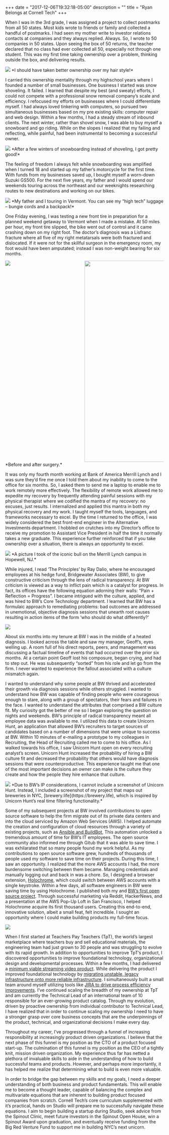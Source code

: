 +++
date = "2017-12-06T19:32:18-05:00"
description = ""
title = "Ryan Belongs at Cornell Tech"
+++

When I was in the 3rd grade, I was assigned a project to collect postmarks from all 50 states. Most kids wrote to friends or family and collected a handful of postmarks. I had seen my mother write to investor relations contacts at companies and they always replied. Always. So, I wrote to 50 companies in 50 states. Upon seeing the box of 50 returns, the teacher declared that no class had ever collected all 50, especially not through one student. This was my first time taking ownership over a problem, thinking outside the box, and delivering results. 

<img src="/images/cornell/3rdgrade.jpg" />
*I should have taken better ownership over my hair style!*

I carried this ownership mentality through my highschool years where I founded a number of small businesses. One business I started was snow shoveling. It failed. I learned that despite my best (and sweaty) efforts, I could not compete with a professional snow removal company’s scale and efficiency. I refocused my efforts on businesses where I could differentiate myself. I had always loved tinkering with computers, so pursued two simultaneous businesses based on my pre existing skills: computer repair and web design. Within a few months, I had a steady stream of inbound clients. The next winter, rather than shovel snow, I was able to buy myself a snowboard and go riding. While on the slopes I realized that my failing and reflecting, while painful, had been instrumental to becoming a successful owner.

<img src="/images/cornell/snowboard.jpg"/>
*After a few winters of snowboarding instead of shoveling, I got pretty good!*


The feeling of freedom I always felt while snowboarding was amplified when I turned 18 and started up my father’s motorcycle for the first time. With funds from my businesses saved up, I bought myself a worn-down Suzuki GS500. For the next five years, my father and I would spend our weekends touring across the northeast and our weeknights researching routes to new destinations and working on our bikes.

<img src="/images/cornell/motorcycle.jpg" />
*My father and I touring in Vermont. You can see my “high tech” luggage – bungie cords and a backpack!*

One Friday evening, I was testing a new front tire in preparation for a planned weekend getaway to Vermont when I made a mistake. At 50 miles per hour, my front tire slipped, the bike went out of control and it came crashing down on my right foot. The doctor’s diagnosis was a Lisfranc fracture where all five of my right metatarsals were both fractured and dislocated. If it were not for the skillful surgeon in the emergency room, my foot would have been amputated; instead I was non-weight bearing for six months.

<div style="position:relative;">
    <div style="width:50%; float:left">
        <img src="/images/cornell/beforesurgery.JPG"/>
    </div>
    <div style="width:50%; float:left;">
        <img src="/images/cornell/aftersurgery.jpg" height="640px"/>
    </div>
</div>
*Before and after surgery.*

It was only my fourth month working at Bank of America Merrill Lynch and I was sure they’d fire me once I told them about my inability to come to the office for six months. So, I asked them to send me a laptop to enable me to work remotely more effectively. The flexibility of remote work allowed me to expedite my recovery by frequently attending painful sessions with my physical therapist where we codified the mantra of my recovery: no excuses, just results. I internalized and applied this mantra in both my physical recovery and my work. I taught myself the tools, languages, and frameworks necessary to excel. By the time I returned to the office, I was widely considered the best front-end engineer in the Alternative Investments department. I hobbled on crutches into my Director’s office to receive my promotion to Assistant Vice President in half the time it normally takes a new graduate. This experience further reinforced that if you take ownership over a situation, there is always an opportunity to excel.

<img src="/images/cornell/bull.jpg" />
*A picture I took of the iconic bull on the Merrill Lynch campus in Hopewell, NJ.*

While injured, I read ‘The Principles’ by Ray Dalio, where he encouraged employees at his hedge fund, Bridgewater Associates (BW), to give constructive criticism through the lens of radical transparency. At BW criticism is viewed as a way to inflict pain which is a catalyst for progress. In fact, its offices have the following equation adorning their walls: “Pain + Reflection = Progress”. I became intrigued with the culture, applied, and was hired to BW’s Core Technology department. I learned that BW has a formulaic approach to remediating problems: bad outcomes are addressed in unemotional, objective diagnosis sessions that unearth root causes resulting in action items of the form ‘who should do what differently?’
 
<img src="/images/cornell/principles-book.jpg" />

About six months into my tenure at BW I was in the middle of a heated diagnosis. I looked across the table and saw my manager, Geoff’s, eyes welling up. A room full of his direct reports, peers, and management was discussing a factual timeline of events that had occurred over the prior six months. At a certain point Geoff lost his composure, began crying, and had to step out. He was subsequently “sorted” from his role and let go from the firm. I never wanted to experience the fallout associated with a culture mismatch again.

I wanted to understand why some people at BW thrived and accelerated their growth via diagnosis sessions while others struggled. I wanted to understand how BW was capable of finding people who were courageous enough to stare, along with a group of spectators, their fears and failures in the face. I wanted to understand the attributes that comprised a BW culture fit. My curiosity got the better of me so I began exploring the question on nights and weekends. BW’s principle of radical transparency meant all employee data was available to me. I utilized this data to create Unicorn Hunt, an application that allowed BW’s recruiters to target sources of candidates based on a number of dimensions that were unique to success at BW. Within 10 minutes of e-mailing a prototype to my colleagues in Recruiting, the Head of Recruiting called me to come to his office. As I walked towards his office, I saw Unicorn Hunt open on every recruiting analyst’s screen. Unicorn Hunt increased the probability of hiring a BW culture fit and decreased the probability that others would have diagnosis sessions that were counterproductive. This experience taught me that one of the most important decisions an owner can make is the culture they create and how the people they hire enhance that culture.
 

<img src="/images/cornell/brewerylife.png" />
*Due to BW’s IP considerations, I cannot include a screenshot of Unicorn Hunt. Instead, I included a screenshot of my project that maps out breweries in NYC, [brewery.life](https://brewery.life), which is inspired by Unicorn Hunt’s real time filtering functionality.*

Some of my subsequent projects at BW involved contributions to open source software to help the firm migrate out of its private data centers and into the cloud serviced by Amazon Web Services (AWS). I helped automate the creation and configuration of cloud resources through a variety of existing projects, such as [Ansible and BuildBot](/#projects), This automation unlocked a tremendous amount of time for BW’s IT employees. The open source community also informed me through Gitub that it was able to save time. I was exhilarated that so many people found my work helpful. As my contributions to open source software grew, hundreds of thousands of people used my software to save time on their projects.
During this time, I saw an opportunity. I realized that the more AWS accounts I had, the more burdensome switching between them became. Managing credentials and manually logging out and back in was a chore. So, I designed a browser extension, [Holochrome](https://chrome.google.com/webstore/detail/holochrome/fgnplojdffjfbcmoldcfdoikldnogjpa), which could switch between AWS accounts with a single keystroke. Within a few days, all software engineers in BW were saving time by using Holochrome. I published both my and [BW’s first open source project](https://github.com/Bridgewater/Holochrome). Through successful marketing via Reddit, HackerNews, and a presentation at the AWS Pop-Up Loft in San Francisco, I helped Holochrome acquire its first thousand users. Creating this end-to-end, innovative solution, albeit a small feat, felt incredible. I sought an opportunity where I could make building products my full-time focus.
 
<img src="/images/cornell/holochrome.png" />

When I first started at Teachers Pay Teachers (TpT), the world’s largest marketplace where teachers buy and sell educational materials, the engineering team had just grown to 30 people and was struggling to evolve with its rapid growth. In addition to opportunities to improve TpT’s product, I discovered opportunities to improve foundational technology, organizational design and developmental processes. Within a few months, I had delivered a [minimum viable streaming video product](/blog/streaming-video-infrastructure-on-tpt-using-evaporatejs-verk-aws-php-kaltura/). While delivering the product I improved foundational technology by [migrating unstable, legacy infrastructure onto more reliable infrastructure](/blog/challenges-faced-while-scaling-to-serve-millions-of-views-per-day/). I simultaneously built a small team around myself utilizing tools like [JIRA to drive process efficiency improvements](/blog/how-teachers-pay-teachers-uses-jira-on-product-teams/). I’ve continued scaling the breadth of my ownership at TpT and am currently the Technical Lead of an international team of 10 responsible for an ever-growing product catalog. Through my evolution, driven by proactive ownership from individual contributor to Technical Lead, I have realized that in order to continue scaling my ownership I need to have a stronger grasp over core business concepts that are the underpinnings of the product, technical, and organizational decisions I make every day.

Throughout my career, I’ve progressed through a funnel of increasing responsibility at increasingly product driven organizations. I believe that the next phase of this funnel is my position as the CTO of a product focused start-up. The culmination of this funnel is my position as the CEO of a tightly knit, mission driven organization. My experience thus far has netted a plethora of invaluable skills to aide in the understanding of how to build successful teams and products. However, and perhaps more importantly, it has helped me realize that determining what to build is even more valuable.

In order to bridge the gap between my skills and my goals, I need a deeper understanding of both business and product fundamentals. This will enable me to become a thought leader, capable of balancing the complex and multivariate equations that are inherent to building product focused companies from scratch. Cornell Tech’s core curriculum supplemented with it’s practical, hands on Studio will prepare me to successfully navigate these equations. I aim to begin building a startup during Studio, seek advice from the Spinout Clinic, meet future investors in the Spinout Open House, win a Spinout Award upon graduation, and eventually receive funding from the Big Red Venture Fund to support me in building NYC’s next unicorn. 
